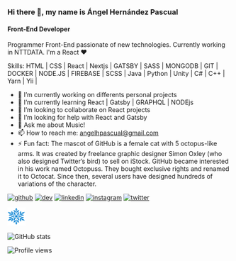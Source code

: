 ### Hi there 👋, my name is Ángel Hernández Pascual
#### Front-End Developer 
Programmer Front-End passionate of new technologies. Currently working in NTTDATA. I'm a React :heart:

Skills: HTML | CSS | React | Nextjs | GATSBY | SASS | MONGODB | GIT | DOCKER | NODE.JS | FIREBASE | SCSS | Java | Python | Unity | C# | C++ | Yarn | Yii | 

- 🔭 I’m currently working on differents personal projects 
- 🌱 I’m currently learning React | Gatsby | GRAPHQL | NODEjs 
- 👯 I’m looking to collaborate on React projects 
- 🤔 I’m looking for help with React and Gatsby 
- 💬 Ask me about Music! 
- 📫 How to reach me: angelhpascual@gmail.com 
- ⚡ Fun fact: The mascot of GitHub is a female cat with 5 octopus-like arms. It was created by freelance graphic designer Simon Oxley (who also designed Twitter’s bird) to sell on iStock. GitHub became interested in his work named Octopuss. They bought exclusive rights and renamed it to Octocat. Since then, several users have designed hundreds of variations of the character. 


[<img src='https://cdn.jsdelivr.net/npm/simple-icons@3.0.1/icons/github.svg' alt='github' height='40'>](https://github.com/angelhpascual)  [<img src='https://cdn.jsdelivr.net/npm/simple-icons@3.0.1/icons/dev-dot-to.svg' alt='dev' height='40'>](https://dev.to/angelhpascual)  [<img src='https://cdn.jsdelivr.net/npm/simple-icons@3.0.1/icons/linkedin.svg' alt='linkedin' height='40'>](https://www.linkedin.com/in/ángel-hernández-pascual-90391546/)  [<img src='https://cdn.jsdelivr.net/npm/simple-icons@3.0.1/icons/instagram.svg' alt='instagram' height='40'>](https://www.instagram.com/angelfrostik/)  [<img src='https://cdn.jsdelivr.net/npm/simple-icons@3.0.1/icons/twitter.svg' alt='twitter' height='40'>](https://twitter.com/angelhernandev)  

<a href='https://archiveprogram.github.com/'><img src='https://raw.githubusercontent.com/acervenky/animated-github-badges/master/assets/acbadge.gif' width='40' height='40'></a> 

![GitHub stats](https://github-readme-stats.vercel.app/api?username=angelhpascual&show_icons=true)  

![Profile views](https://gpvc.arturio.dev/angelhpascual)  
